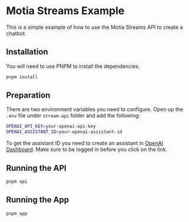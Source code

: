 # Motia Streams Example

This is a simple example of how to use the Motia Streams API to create a chatbot.

## Installation

You will need to use PNPM to install the dependencies.

```bash
pnpm install
```

## Preparation

There are two environment variables you need to configure. Open up the `.env` file under `stream-api` folder and add the following:

```bash
OPENAI_API_KEY=your-openai-api-key
OPENAI_ASSISTANT_ID=your-openai-assistant-id
```

To get the assistant ID you need to create an assistant in [OpenAI Dashboard](https://platform.openai.com/assistants). Make sure to be logged in before you click on the link.

## Running the API

```bash
pnpm api
```

## Running the App

```bash
pnpm app
```
